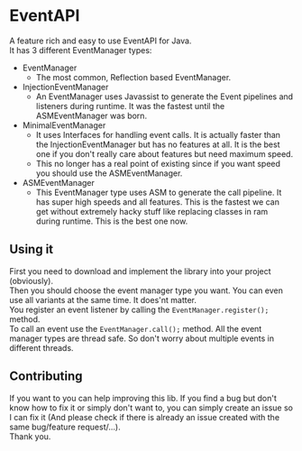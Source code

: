 # EventAPI
A feature rich and easy to use EventAPI for Java.  
It has 3 different EventManager types:
 - EventManager
	 - The most common, Reflection based EventManager.
 - InjectionEventManager
	 - An EventManager uses Javassist to generate the Event pipelines and listeners during runtime. It was the fastest until the ASMEventManager was born.
 - MinimalEventManager
	 - It uses Interfaces for handling event calls. It is actually faster than the InjectionEventManager but has no features at all. It is the best one if you don't really care about features but need maximum speed.
	 - This no longer has a real point of existing since if you want speed you should use the ASMEventManager.
 - ASMEventManager
     - This EventManager type uses ASM to generate the call pipeline. It has super high speeds and all features. This is the fastest we can get without extremely hacky stuff like replacing classes in ram during runtime. This is the best one now.

## Using it
First you need to download and implement the library into your project (obviously).  
Then you should choose the event manager type you want. You can even use all variants at the same time. It does'nt matter.  
You register an event listener by calling the ``EventManager.register();`` method.  
To call an event use the ``EventManager.call();`` method. All the event manager types are thread safe. So don't worry about multiple events in different threads.

## Contributing
If you want to you can help improving this lib. If you find a bug but don't know how to fix it or simply don't want to, you can simply create an issue so I can fix it (And please check if there is already an issue created with the same bug/feature request/...).  
Thank you.
